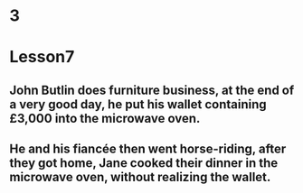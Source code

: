 # 3
# Lesson7
## John Butlin does furniture business, at the end of a very good day, he put his wallet containing £3,000 into the microwave oven.
## He and his fiancée then went horse-riding, after they got home, Jane cooked their dinner in the microwave oven, without realizing the wallet.
## 